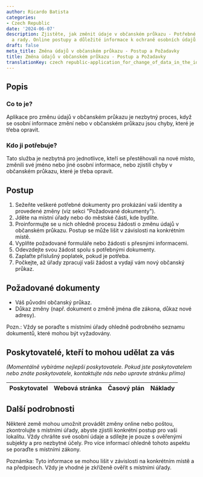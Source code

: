 ```yaml
---
author: Ricardo Batista
categories:
- Czech Republic
date: '2024-06-07'
description: Zjistěte, jak změnit údaje v občanském průkazu - Potřebné kroky, dokumenty
  a rady. Online postupy a důležité informace k ochraně osobních údajů.
draft: false
meta_title: Změna údajů v občanském průkazu - Postup a Požadavky
title: Změna údajů v občanském průkazu - Postup a Požadavky
translationKey: czech republic-application_for_change_of_data_in_the_id_card
---
```



## Popis
### Co to je?
Aplikace pro změnu údajů v občanském průkazu je nezbytný proces, když se osobní informace změní nebo v občanském průkazu jsou chyby, které je třeba opravit.

### Kdo ji potřebuje?
Tato služba je nezbytná pro jednotlivce, kteří se přestěhovali na nové místo, změnili své jméno nebo jiné osobní informace, nebo zjistili chyby v občanském průkazu, které je třeba opravit.

## Postup
1. Sežeňte veškeré potřebné dokumenty pro prokázání vaší identity a provedené změny (viz sekci "Požadované dokumenty").
2. Jděte na místní úřady nebo do městské části, kde bydlíte.
3. Proinformujte se u nich ohledně procesu žádosti o změnu údajů v občanském průkazu. Postup se může lišit v závislosti na konkrétním místě.
4. Vyplňte požadované formuláře nebo žádosti s přesnými informacemi.
5. Odevzdejte svou žádost spolu s potřebnými dokumenty.
6. Zaplaťte příslušný poplatek, pokud je potřeba.
7. Počkejte, až úřady zpracují vaši žádost a vydají vám nový občanský průkaz.

## Požadované dokumenty
- Váš původní občanský průkaz.
- Důkaz změny (např. dokument o změně jména dle zákona, důkaz nové adresy).

Pozn.: Vždy se poraďte s místními úřady ohledně podrobného seznamu dokumentů, které mohou být vyžadovány.

## Poskytovatelé, kteří to mohou udělat za vás

_(Momentálně vybíráme nejlepší poskytovatele. Pokud jste poskytovatelem nebo znáte poskytovatele, kontaktujte nás nebo upravte stránku přímo)_

| Poskytovatel    |     Webová stránka  |     Časový plán   |      Náklady    |
| --------------- | --------------- |  :-------------: | :-------------: |


## Další podrobnosti
Některé země mohou umožnit provádět změny online nebo poštou, zkontrolujte s místními úřady, abyste zjistili konkrétní postup pro vaši lokalitu.
Vždy chráňte své osobní údaje a sdílejte je pouze s ověřenými subjekty a pro nezbytné účely. Pro více informací ohledně tohoto aspektu se poraďte s místními zákony.

Poznámka: Tyto informace se mohou lišit v závislosti na konkrétním místě a na předpisech. Vždy je vhodné je zkříženě ověřit s místními úřady.